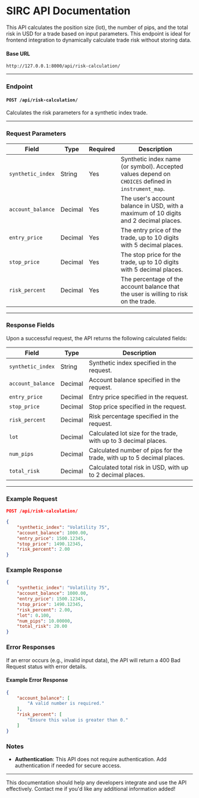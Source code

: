 # SIRC API Documentation
This API calculates the position size (lot), the number of pips, and the total risk in USD for a trade based on input parameters. This endpoint is ideal for frontend integration to dynamically calculate trade risk without storing data.
#### Base URL
```
http://127.0.0.1:8000/api/risk-calculation/
```
---

### Endpoint

#### `POST /api/risk-calculation/`

Calculates the risk parameters for a synthetic index trade.

---

### Request Parameters

| Field             | Type    | Required | Description                                                                                         |
|-------------------|---------|----------|-----------------------------------------------------------------------------------------------------|
| `synthetic_index` | String  | Yes      | Synthetic index name (or symbol). Accepted values depend on `CHOICES` defined in `instrument_map`.  |
| `account_balance` | Decimal | Yes      | The user's account balance in USD, with a maximum of 10 digits and 2 decimal places.                |
| `entry_price`     | Decimal | Yes      | The entry price of the trade, up to 10 digits with 5 decimal places.                                |
| `stop_price`      | Decimal | Yes      | The stop price for the trade, up to 10 digits with 5 decimal places.                                |
| `risk_percent`    | Decimal | Yes      | The percentage of the account balance that the user is willing to risk on the trade.                |

---

### Response Fields

Upon a successful request, the API returns the following calculated fields:

| Field            | Type    | Description                                                            |
|------------------|---------|------------------------------------------------------------------------|
| `synthetic_index`| String  | Synthetic index specified in the request.                              |
| `account_balance`| Decimal | Account balance specified in the request.                              |
| `entry_price`    | Decimal | Entry price specified in the request.                                  |
| `stop_price`     | Decimal | Stop price specified in the request.                                   |
| `risk_percent`   | Decimal | Risk percentage specified in the request.                              |
| `lot`            | Decimal | Calculated lot size for the trade, with up to 3 decimal places.        |
| `num_pips`       | Decimal | Calculated number of pips for the trade, with up to 5 decimal places.  |
| `total_risk`     | Decimal | Calculated total risk in USD, with up to 2 decimal places.             |

---

### Example Request

```json
POST /api/risk-calculation/

{
    "synthetic_index": "Volatility 75",
    "account_balance": 1000.00,
    "entry_price": 1500.12345,
    "stop_price": 1490.12345,
    "risk_percent": 2.00
}
```

### Example Response

```json
{
    "synthetic_index": "Volatility 75",
    "account_balance": 1000.00,
    "entry_price": 1500.12345,
    "stop_price": 1490.12345,
    "risk_percent": 2.00,
    "lot": 0.100,
    "num_pips": 10.00000,
    "total_risk": 20.00
}
```

### Error Responses

If an error occurs (e.g., invalid input data), the API will return a 400 Bad Request status with error details.

#### Example Error Response

```json
{
    "account_balance": [
        "A valid number is required."
    ],
    "risk_percent": [
        "Ensure this value is greater than 0."
    ]
}
```

### Notes

- **Authentication**: This API does not require authentication. Add authentication if needed for secure access.

---

This documentation should help any developers integrate and use the API effectively. Contact me if you'd like any additional information added!
